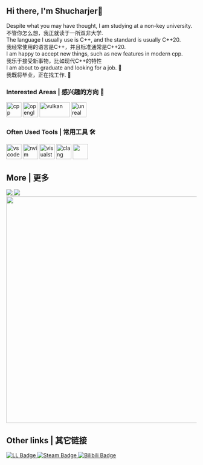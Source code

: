 ## Hi there, I'm Shucharjer👋

<!--
**Shucharjer/Shucharjer** is a ✨ _special_ ✨ repository because its `README.md` (this file) appears on your GitHub profile.

Here are some ideas to get you started:

- 🔭 I’m currently working on ...
- 🌱 I’m currently learning ...
- 👯 I’m looking to collaborate on ...
-  I’m looking for help with ...
- 💬 Ask me about ...
- 📫 How to reach me: ...
- 😄 Pronouns: ...
- ⚡ Fun fact: ...
-->

Despite what you may have thought, I am studying at a non-key university.  
不管你怎么想，我正就读于一所双非大学.  
The language I usually use is C++, and the standard is usually C++20.  
我经常使用的语言是C++，并且标准通常是C++20.  
I am happy to accept new things, such as new features in modern cpp.    
我乐于接受新事物，比如现代C++的特性  
I am about to graduate and looking for a job. 🤔  
我既将毕业，正在找工作. 🤔  

### Interested Areas | 感兴趣的方向 🔭

<div>
  <img src='https://cdn.jsdelivr.net/gh/devicons/devicon/icons/cplusplus/cplusplus-original.svg' alt='cpp' width='40px' height='40px' />
  <img src="https://cdn.jsdelivr.net/gh/devicons/devicon@latest/icons/opengl/opengl-original.svg" alt='opengl' width='40px' height='40px' />
  <img src="https://www.vulkan.org/user/themes/vulkan/images/logo/vulkan-logo.svg" alt='vulkan' width='80px' height='40px' />
  <img src="https://cdn.jsdelivr.net/gh/devicons/devicon@latest/icons/unrealengine/unrealengine-original.svg" alt='unreal' width='40px' height='40px' />
</div>

### Often Used Tools | 常用工具 🛠️

<div>
  <img src="https://cdn.jsdelivr.net/gh/devicons/devicon@latest/icons/vscode/vscode-original.svg" alt='vscode' width='40px' height='40px' />
  <img src="https://cdn.jsdelivr.net/gh/devicons/devicon@latest/icons/neovim/neovim-original.svg" alt='nvim' width='40px' height='40px' />
  <img src="https://cdn.jsdelivr.net/gh/devicons/devicon@latest/icons/visualstudio/visualstudio-original.svg" alt='visualstudio' width='40px' height='40px' />
  <img src="https://cdn.jsdelivr.net/gh/devicons/devicon@latest/icons/llvm/llvm-original.svg" alt='clang' width='40px' height='40px' />
  <img src="https://cdn.jsdelivr.net/gh/devicons/devicon@latest/icons/powershell/powershell-original.svg" width='40px' height='40px' />
</div>

## More | 更多

<a href="https://github.com/anuraghazra/github-readme-stats">
  <img src="https://github-readme-stats.vercel.app/api/top-langs/?username=Shucharjer&layout=compact" />
</a>

<a href="https://github.com/anuraghazra/convoychat">
  <img src="https://github-readme-stats.vercel.app/api?username=Shucharjer&count_private=true&show_icons=true&hide=issues" />
</a>

<div>
  <img src="https://wakatime.com/share/@c2bf5fd3-fa11-40bd-95ed-8665146ffa80/cea559f9-fa9d-4b6f-821f-f306022ff961.svg" width='600px'/>
</div>


## Other links | 其它链接

<a href="https://gitee.com/Shucharjer" target="_blank">
  <img src="https://img.shields.io/badge/Gitee-blue?style=for-the-badge&logo=gitee&logoColor=white" alt="LL Badge"/>
</a>
<a href="https://steamcommunity.com/id/27523" target="_blank">
  <img src="https://img.shields.io/badge/Steam-black?style=for-the-badge&logo=steam&logoColor=white" alt="Steam Badge"/>
</a>
<a href="https://space.bilibili.com/270026196" target="_blank">
  <img src="https://img.shields.io/badge/Bilibili-pink?style=for-the-badge&logo=bilibili&logoColor=black" alt="Bilibili Badge"/>
</a>
